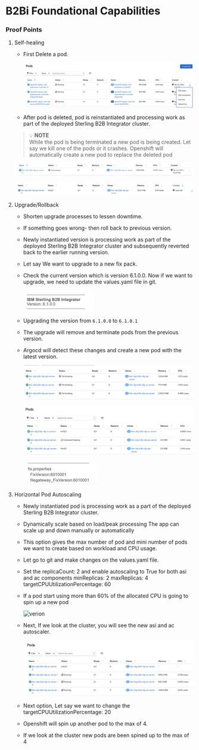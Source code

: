 # B2Bi Foundational Capabilities 
### Proof Points
1. Self-healing
    - First Delete a pod.
         <!-- ![verion](images/delete.png "Screenshot of termination") --> 
      ![version](images/Delete-a-pod.png "Screenshot of Deletion")
      
    - After pod is deleted, pod is reinstantiated and processing work as part of the deployed Sterling B2B Integrator cluster.
    >💡 **NOTE**     
    > While the pod is being terminated a new pod is being created.
    > Let say we kill one of the pods or it crashes.
    > Openshift will automatically create a new pod to replace the deleted pod
      
      ![verion](images/terminat.png "Screenshot of termination")
      
      ![verion](images/pod-up.png "Screenshot of termination")
      
      
   

1. Upgrade/Rollback 
    - Shorten upgrade processes to lessen downtime.
    - If something goes wrong- then roll back to previous version.
    - Newly instantiated version is processing work as part of the deployed Sterling B2B Integrator cluster and subsequently reverted back to the earlier running version.
    - Let say We want to upgrade to a new fix pack.
    - Check the current version which is version 6.1.0.0. Now if we want to upgrade, we need to update the values.yaml file in git.


        ![verion](images/v-1.png "Screenshot of version")

    - Upgrading the version from `6.1.0.0` to `6.1.0.1` 
    - The upgrade will remove and terminate pods from the previous version. 
    - Argocd will detect these changes and create a new pod with the latest version.


        ![verion](images/pods-termination-v0.png "Screenshot of version")
        
         ![verion](images/pods-version2.png "Screenshot of version")       

        ![verion](images/newerversion.png "Screenshot of version")  

1. Horizontal Pod Autoscaling
    - Newly instantiated pod is processing work as a part of the deployed Sterling B2B Integrator cluster.
    - Dynamically scale based on load/peak processing 
    The app can scale up and down manually or automatically
    - This option gives the max number of pod and mini number of pods we want to create based on workload and CPU usage.
    - Let go to git and make changes on the values.yaml file.
    - Set the replicaCount: 2 and enable autoscaling to True for both asi and ac components
      minReplicas: 2
      maxReplicas: 4
      targetCPUUtilizationPercentage: 60
    - If a pod start using more than 60% of the allocated CPU is going to spin up a new pod
    
        ![verion](images/asi-aci-new-pods.png "Screenshot of asi-aci-new-pods")
    - Next, If we look at the cluster, you will see the new asi and ac autoscaler.

        ![verion](images/scaleup.png "Screenshot of version")
        
    - Next option, Let say we want to change the targetCPUUtilizationPercentage: 20
    - Openshift will spin up another pod to the max of 4.
    - If we look at the cluster new pods are been spined up to the max of 4 


 
